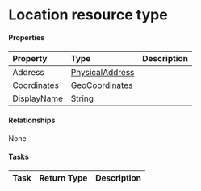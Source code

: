 # Location resource type



#### Properties
| Property	   | Type	|Description|
|:---------------|:--------|:----------|
|Address|[PhysicalAddress](physicaladdress.md)||
|Coordinates|[GeoCoordinates](geocoordinates.md)||
|DisplayName|String||

#### Relationships
None


#### Tasks

| Task		   | Return Type	|Description|
|:---------------|:--------|:----------|
